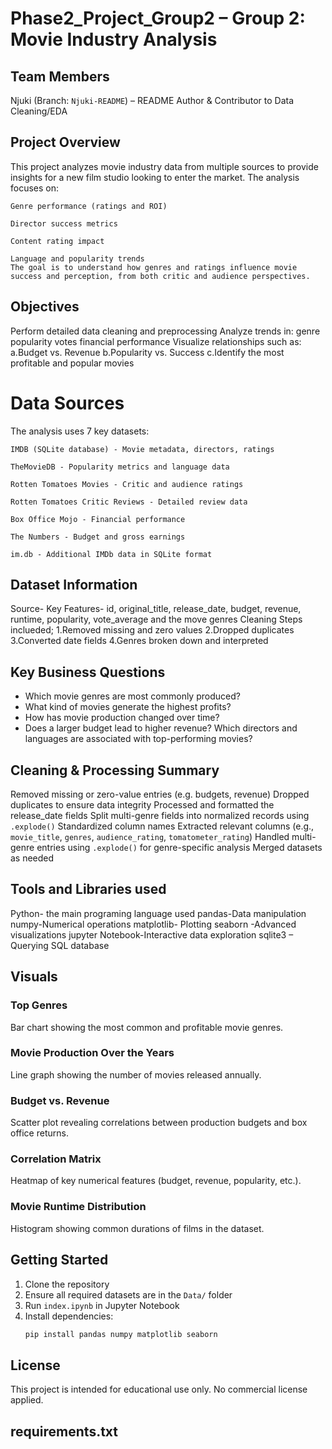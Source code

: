 # Phase2_Project_Group2 – Group 2: Movie Industry Analysis
## Team Members 
Njuki (Branch: `Njuki-README`) – README Author & Contributor to Data Cleaning/EDA
## Project Overview
This project analyzes movie industry data from multiple sources to provide insights for a new film studio looking to enter the market. The analysis focuses on:

    Genre performance (ratings and ROI)

    Director success metrics

    Content rating impact

    Language and popularity trends
    The goal is to understand how genres and ratings influence movie success and perception, from both critic and audience perspectives.

 ##   Objectives
Perform detailed data cleaning and preprocessing
Analyze trends in:
genre
popularity
votes
financial performance
Visualize relationships such as:
a.Budget vs. Revenue
b.Popularity vs. Success
c.Identify the most profitable and popular movies

# Data Sources
The analysis uses 7 key datasets:

    IMDB (SQLite database) - Movie metadata, directors, ratings

    TheMovieDB - Popularity metrics and language data

    Rotten Tomatoes Movies - Critic and audience ratings

    Rotten Tomatoes Critic Reviews - Detailed review data

    Box Office Mojo - Financial performance

    The Numbers - Budget and gross earnings

    im.db - Additional IMDb data in SQLite format
## Dataset Information
 Source- 
 Key Features- id, original_title, release_date, budget, revenue, runtime, popularity, vote_average and the move  genres
 Cleaning Steps inclueded;
 1.Removed missing and zero values 
 2.Dropped duplicates
 3.Converted date fields
 4.Genres broken down and interpreted
 
## Key  Business Questions
- Which movie genres  are most commonly produced?
- What kind of movies  generate the highest profits?
- How has movie production changed  over  time?
- Does a larger budget lead to higher revenue?
 Which directors and languages are associated with top-performing movies?
 ## Cleaning & Processing Summary
  Removed missing or zero-value entries (e.g. budgets, revenue)
 Dropped duplicates to ensure data integrity
 Processed and formatted the release_date fields
 Split multi-genre fields into normalized records using `.explode()`
 Standardized column names
 Extracted relevant columns (e.g., `movie_title`, `genres`, `audience_rating`, `tomatometer_rating`)
 Handled multi-genre entries using `.explode()` for genre-specific analysis
  Merged datasets as needed

 ## Tools and Libraries used 
 Python- the main programing language used
 pandas-Data manipulation 
 numpy-Numerical operations
 matplotlib- Plotting
 seaborn -Advanced visualizations
jupyter Notebook-Interactive data exploration
sqlite3 – Querying SQL database
  
  ##  Visuals
###  Top Genres
Bar chart showing the most common and profitable movie genres.
###  Movie Production Over the Years
Line graph showing the number of movies released annually.
###  Budget vs. Revenue
Scatter plot revealing correlations between production budgets and box office returns.
###  Correlation Matrix
Heatmap of key numerical features (budget, revenue, popularity, etc.).
### Movie Runtime Distribution
Histogram showing common durations of films in the dataset.
##  Getting Started

1. Clone the repository
2. Ensure all required datasets are in the `Data/` folder
3. Run `index.ipynb` in Jupyter Notebook
4. Install dependencies:
   ```bash
   pip install pandas numpy matplotlib seaborn

## License
This project is intended for educational use only. No commercial license applied.

##  requirements.txt




 
